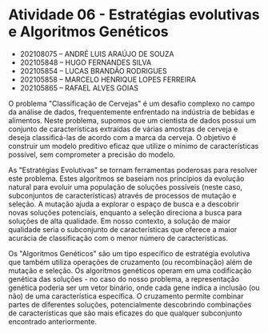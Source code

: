# Atividade 06 - Estratégias evolutivas e Algoritmos Genéticos 
- 202108075 – ANDRÉ LUIS ARAÚJO DE SOUZA<br>
- 202105848 – HUGO FERNANDES SILVA<br>
- 202105854 – LUCAS BRANDÃO RODRIGUES<br>
- 202105858 – MARCELO HENRIQUE LOPES FERREIRA<br>
- 202105865 – RAFAEL ALVES GOIAS<br>

O problema "Classificação de Cervejas" é um desafio complexo no campo da análise de dados, frequentemente enfrentado na indústria de bebidas e alimentos. Neste problema, supomos que um cientista de dados possui um conjunto de características extraídas de várias amostras de cerveja e deseja classificá-las de acordo com a marca da cerveja. O objetivo é construir um modelo preditivo eficaz que utilize o mínimo de características possível, sem comprometer a precisão do modelo.

As "Estratégias Evolutivas" se tornam ferramentas poderosas para resolver este problema. Estes algoritmos se baseiam nos princípios da evolução natural para evoluir uma população de soluções possíveis (neste caso, subconjuntos de características) através de processos de mutação e seleção. A mutação ajuda a explorar o espaço de busca e a descobrir novas soluções potenciais, enquanto a seleção direciona a busca para soluções de alta qualidade. Em nosso contexto, a solução de maior qualidade seria o subconjunto de características que oferece a maior acurácia de classificação com o menor número de características.

Os "Algoritmos Genéticos" são um tipo específico de estratégia evolutiva que também utiliza operações de cruzamento (ou recombinação) além de mutação e seleção. Os algoritmos genéticos operam em uma codificação genética das soluções - no caso do nosso problema, a representação genética poderia ser um vetor binário, onde cada gene indica a inclusão (ou não) de uma característica específica. O cruzamento permite combinar partes de diferentes soluções, potencialmente descobrindo combinações de características que são mais eficazes do que qualquer subconjunto encontrado anteriormente.
